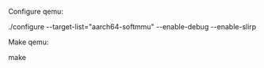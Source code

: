 
Configure qemu:

./configure --target-list="aarch64-softmmu" --enable-debug --enable-slirp

Make qemu:

make
